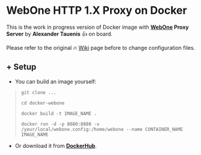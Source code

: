 # WebOne HTTP 1.X Proxy on Docker

This is the work in progress version of Docker image with **[WebOne](https://github.com/atauenis/webone) Proxy Server** by **Alexander Tauenis** 👍 on board.

Please refer to the original 🔥 [Wiki](https://github.com/atauenis/webone/wiki) page before to change configuration files.

## **+ Setup**

- You can build an image yourself:

> `git clone ...`
> 
> `cd docker-webone`
> 
> `docker build -t IMAGE_NAME .`
> 
> `docker run -d -p 8080:8080 -v /your/local/webone.config:/home/webone --name CONTAINER_NAME IMAGE_NAME`

- Or download it from **[DockerHub](https://hub.docker.com/repository/docker/u306060/webone)**.


